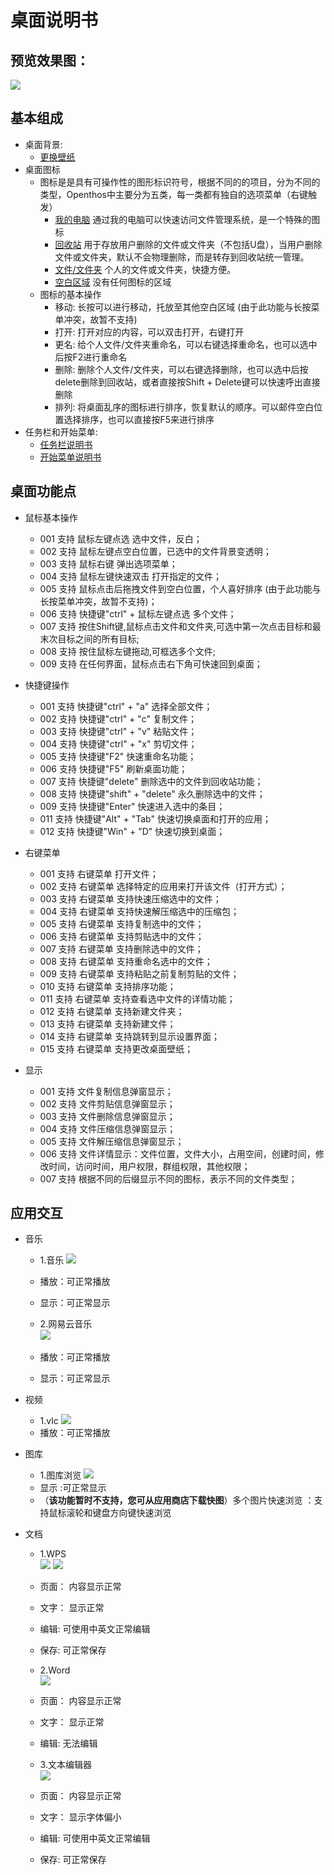 # 桌面说明书

## 预览效果图：
![](pic/zhuomian/desktopDemo.png)

## 基本组成
- 桌面背景:
    - [更换壁纸](zhuomian/更换壁纸.md)
- 桌面图标
    - 图标是是具有可操作性的图形标识符号，根据不同的的项目，分为不同的类型，Openthos中主要分为五类，每一类都有独自的选项菜单（右键触发）
        - [我的电脑](zhuomian/我的电脑.md )   通过我的电脑可以快速访问文件管理系统，是一个特殊的图标
        - [回收站](zhuomian/回收站.md )    用于存放用户删除的文件或文件夹（不包括U盘），当用户删除文件或文件夹，默认不会物理删除，而是转存到回收站统一管理。
        - [文件/文件夹](zhuomian/文件文件夹.md)   个人的文件或文件夹，快捷方便。
        - [空白区域](zhuomian/空白区域.md)    没有任何图标的区域
    - 图标的基本操作
        - 移动: 长按可以进行移动，托放至其他空白区域 (由于此功能与长按菜单冲突，故暂不支持)
        - 打开: 打开对应的内容，可以双击打开，右键打开
        - 更名: 给个人文件/文件夹重命名，可以右键选择重命名，也可以选中后按F2进行重命名
        - 删除: 删除个人文件/文件夹，可以右键选择删除，也可以选中后按delete删除到回收站，或者直接按Shift + Delete键可以快速呼出直接删除
        - 排列: 将桌面乱序的图标进行排序，恢复默认的顺序。可以邮件空白位置选择排序，也可以直接按F5来进行排序  
- 任务栏和开始菜单:
    - [任务栏说明书](zhuomian/任务栏说明书.md)
    - [开始菜单说明书](zhuomian/开始菜单说明书.md)

## 桌面功能点

- 鼠标基本操作 
     - 001 支持 鼠标左键点选 选中文件，反白；
     - 002 支持 鼠标左键点空白位置，已选中的文件背景变透明；
     - 003 支持 鼠标右键 弹出选项菜单；
     - 004 支持 鼠标左键快速双击 打开指定的文件；
     - 005 支持 鼠标点击后拖拽文件到空白位置，个人喜好排序 (由于此功能与长按菜单冲突，故暂不支持)；
     - 006 支持 快捷键"ctrl" + 鼠标左键点选 多个文件；   
     - 007 支持 按住Shift键,鼠标点击文件和文件夹,可选中第一次点击目标和最末次目标之间的所有目标;  
     - 008 支持 按住鼠标左键拖动,可框选多个文件;
     - 009 支持 在任何界面，鼠标点击右下角可快速回到桌面；  
     
- 快捷键操作
     - 001 支持 快捷键"ctrl" + "a" 选择全部文件；
     - 002 支持 快捷键"ctrl" + "c" 复制文件；
     - 003 支持 快捷键"ctrl" + "v" 粘贴文件；
     - 004 支持 快捷键"ctrl" + "x" 剪切文件；
     - 005 支持 快捷键"F2" 快速重命名功能；
     - 006 支持 快捷键"F5" 刷新桌面功能；
     - 007 支持 快捷键"delete" 删除选中的文件到回收站功能；
     - 008 支持 快捷键"shift" + "delete" 永久删除选中的文件；	
     - 009 支持 快捷键"Enter" 快速进入选中的条目；
     - 011 支持 快捷键"Alt" + "Tab" 快速切换桌面和打开的应用；
     - 012 支持 快捷键"Win" + "D" 快速切换到桌面；
  
- 右键菜单
     - 001 支持 右键菜单 打开文件；
     - 002 支持 右键菜单 选择特定的应用来打开该文件（打开方式）；
     - 003 支持 右键菜单 支持快速压缩选中的文件；
     - 004 支持 右键菜单 支持快速解压缩选中的压缩包；
     - 005 支持 右键菜单 支持复制选中的文件；
     - 006 支持 右键菜单 支持剪贴选中的文件；
     - 007 支持 右键菜单 支持删除选中的文件；
     - 008 支持 右键菜单 支持重命名选中的文件；
     - 009 支持 右键菜单 支持粘贴之前复制剪贴的文件；
     - 010 支持 右键菜单 支持排序功能；
     - 011 支持 右键菜单 支持查看选中文件的详情功能；
     - 012 支持 右键菜单 支持新建文件夹；
     - 013 支持 右键菜单 支持新建文件；  
     - 014 支持 右键菜单 支持跳转到显示设置界面；  
     - 015 支持 右键菜单 支持更改桌面壁纸；
	 
- 显示
     - 001 支持 文件复制信息弹窗显示；
     - 002 支持 文件剪贴信息弹窗显示；
     - 003 支持 文件删除信息弹窗显示；
     - 004 支持 文件压缩信息弹窗显示；
     - 005 支持 文件解压缩信息弹窗显示；
     - 006 支持 文件详情显示：文件位置，文件大小，占用空间，创建时间，修改时间，访问时间，用户权限，群组权限，其他权限；
     - 007 支持 根据不同的后缀显示不同的图标，表示不同的文件类型；
	 
## 应用交互

- 音乐
    - 1.音乐
    ![](pic/zhuomian/桌面音乐.png)
     - 播放：可正常播放
     - 显示：可正常显示
  
    - 2.网易云音乐  
    ![](pic/zhuomian/桌面音乐1.png) 
     - 播放：可正常播放
     - 显示：可正常显示
  
- 视频
    - 1.vlc
    ![](pic/zhuomian/桌面视频.png)
     - 播放：可正常播放
  
- 图库
    - 1.图库浏览
    ![](pic/zhuomian/桌面图库.png)
     - 显示 :可正常显示
     - （**该功能暂时不支持，您可从应用商店下载快图**）多个图片快速浏览 ：支持鼠标滚轮和键盘方向键快速浏览
  
- 文档
    - 1.WPS  
    ![](pic/zhuomian/wps桌面.png)
    ![](pic/zhuomian/wps_save.png)
     - 页面： 内容显示正常
     - 文字： 显示正常
     - 编辑: 可使用中英文正常编辑
     - 保存: 可正常保存
  
    - 2.Word  
    ![](pic/zhuomian/Word.png)
     - 页面： 内容显示正常
     - 文字： 显示正常
     - 编辑: 无法编辑
      
    - 3.文本编辑器  
    ![](pic/zhuomian/textEditor.png)
     - 页面： 内容显示正常
     - 文字： 显示字体偏小
     - 编辑: 可使用中英文正常编辑
     - 保存: 可正常保存     
 

    
    

